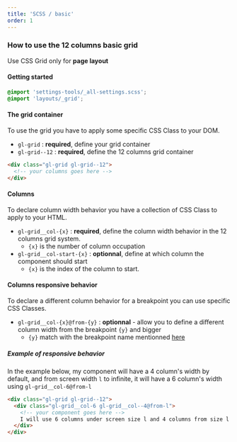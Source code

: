 ```yaml
---
title: 'SCSS / basic'
order: 1
---
```


### How to use the 12 columns basic grid

<hintitem>
    Use CSS Grid only for <strong>page layout</strong>
</hintitem>

#### Getting started

```scss
@import 'settings-tools/_all-settings.scss';
@import 'layouts/_grid';
```

#### The grid container

To use the grid you have to apply some specific CSS Class to your DOM.

- `gl-grid` : **required**, define your grid container
- `gl-grid--12` : **required**, define the 12 columns grid container

```html
<div class="gl-grid gl-grid--12">
  <!-- your columns goes here -->
</div>
```

#### Columns

To declare column width behavior you have a collection of CSS Class to apply to your HTML.

- `gl-grid__col-{x}` : **required**, define the column width behavior in the 12 columns grid system.
  - `{x}` is the number of column occupation
- `gl-grid__col-start-{x}` : **optionnal**, define at which column the component should start
  - `{x}` is the index of the column to start.

<pattern path="src/patterns/exemple/--grid/grid"></pattern>

#### Columns responsive behavior

To declare a different column behavior for a breakpoint you can use specific CSS Classes.

- `gl-grid__col-{x}@from-{y}` : **optionnal** - allow you to define a different column width from the breakpoint `{y}` and bigger
  - `{y}` match with the breakpoint name mentionned [here](/responsive)

##### Example of responsive behavior

In the example below, my component will have a 4 column's width by default, and from screen width `l` to infinite, it will have a 6 column's width using `gl-grid__col-6@from-l`

```html
<div class="gl-grid gl-grid--12">
  <div class="gl-grid__col-6 gl-grid__col--4@from-l">
    <!-- your component goes here -->
    I will use 6 columns under screen size l and 4 columns from size l
  </div>
</div>
```

